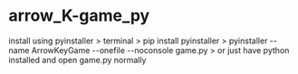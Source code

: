 # arrow_K-game_py

install using pyinstaller >
terminal >
pip install pyinstaller >
pyinstaller --name ArrowKeyGame --onefile --noconsole game.py >
or just have python installed and open game.py normally
